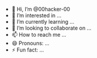 - 👋 Hi, I’m @00hacker-00
- 👀 I’m interested in ...
- 🌱 I’m currently learning ...
- 💞️ I’m looking to collaborate on ...
- 📫 How to reach me ...
- 😄 Pronouns: ...
- ⚡ Fun fact: ...

<!---
00hacker-00/00hacker-00 is a ✨ special ✨ repository because its `README.md` (this file) appears on your GitHub profile.
You can click the Preview link to take a look at your changes.

